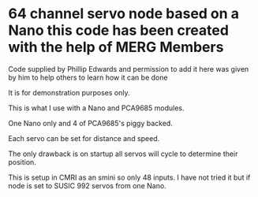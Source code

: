 # 64 channel servo node based on a Nano this code has been created with the help of MERG Members

Code supplied by Phillip Edwards and permission to add it here was given by him to help others to learn how it can be done

It is for demonstration purposes only. 

This is what I use with a Nano and PCA9685 modules.

One Nano only and 4 of PCA9685's piggy backed.

Each servo can be set for distance and speed.

The only drawback is on startup all servos will cycle to determine their position.

This is setup in CMRI as an smini so only 48 inputs. I have not tried it but if node is set to SUSIC 992 servos from one Nano.
 
